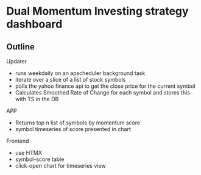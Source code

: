 # Dual Momentum Investing strategy dashboard

## Outline

Updater 
- runs weekdaily on an apscheduler background task
- iterate over a slice of a list of stock symbols
- polls the yahoo finance api to get the close price for the current symbol
- Calculates Smoothed Rate of Change for each symbol and stores this with TS in the DB

APP
- Returns top n list of symbols by momentum score
- symbol timeseries of score presented in chart

Frontend
- use HTMX
- symbol-score table
- click-open chart for timeseries view


